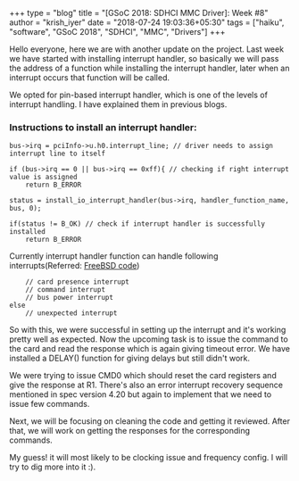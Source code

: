 +++
type = "blog"
title = "[GSoC 2018: SDHCI MMC Driver]: Week #8"
author = "krish_iyer"
date = "2018-07-24 19:03:36+05:30"
tags = ["haiku", "software", "GSoC 2018", "SDHCI", "MMC", "Drivers"]
+++

Hello everyone, here we are with another update on the project. Last week we have started with installing
interrupt handler, so basically we will pass the address of a function while installing the interrupt handler, 
later when an interrupt occurs that function will be called.

We opted for pin-based interrupt handler, which is one of the levels of interrupt handling. I have explained 
them in previous blogs.

### Instructions to install an interrupt handler:
    
    bus->irq = pciInfo->u.h0.interrupt_line; // driver needs to assign interrupt line to itself
    
    if (bus->irq == 0 || bus->irq == 0xff){ // checking if right interrupt value is assigned
        return B_ERROR 
    
    status = install_io_interrupt_handler(bus->irq, handler_function_name, bus, 0);
    
    if(status != B_OK) // check if interrupt handler is successfully installed
        return B_ERROR

Currently interrupt handler function can handle following interrupts(Referred: [FreeBSD code](https://github.com/freebsd/freebsd/blob/master/sys/dev/sdhci/sdhci.c#L2162))
    
        // card presence interrupt
        // command interrupt
        // bus power interrupt
    else
        // unexpected interrupt
    
So with this, we were successful in setting up the interrupt and it's working pretty well as expected. Now the 
upcoming task is to issue the command to the card and read the response which is again giving timeout error. We 
have installed a DELAY() function for giving delays but still didn't work.

We were trying to issue CMD0 which should reset the card registers and give the response at R1. There's also an 
error interrupt recovery sequence mentioned in spec version 4.20 but again to implement that we need to issue 
few commands.

Next, we will be focusing on cleaning the code and getting it reviewed. After that, we will work on getting the 
responses for the corresponding commands.

My guess! it will most likely to be clocking issue and frequency config. I will try to dig more into it :).